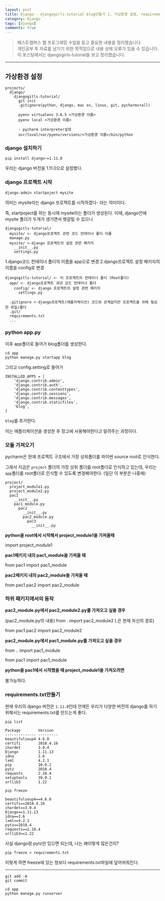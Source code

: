 ```yaml
---
layout: post
title: Django - djangogirls-tutorial blog만들기 1, 가상환경 설정, requirements.txt
category: Django
tags: [django]
comments: true
---
```


> 패스트캠퍼스 웹 프로그래밍 수업을 듣고 중요한 내용을 정리했습니다.     
개인공부 후 자료를 남기기 위한 목적임으로 내용 상에 오류가 있을 수 있습니다.      
> 이 포스팅에서는 djangogirls-tutorial을 보고 정리했습니다.

<hr>

## 가상환경 설정

```
projects/
  django/
    djangogitls-tutorial/
      git init
      .gitignore(python, django, mac os, linux, git, pycharms+all)

      pyenv virtualenv 3.6.5 <가상환경 이름>
      pyenv local <가상환경 이름>

      - pycharm interpreter설정
      usr/loval/var/pyenv/versions/<가상환경 이름>/bin/python
```

### django 설치하기

```
pip install django~=1.11.0
```
우리는 django 버전을 1.11.0으로 설정했다.


### django 프로젝트 시작

```
django-admin startpoject mysite
```

의미는 mysite라는 django 프로젝트를 시작하겠다- 라는 의미이다.

즉, startpoject를 하는 동시에 mysite라는 폴더가 생성된다.
이때, django안에 mysite 폴더가 두개가 생기면서 헷갈릴 수 있으니

```
djangogitls-tutorial/
  mysite/ <- django프로젝트 관련 코드 컨테이너 폴더 이름
  manage.py
  mysite/ <-django 프로젝트의 설정 관련 패키지
    __init__.py
    settings.py
```

1.django코드 컨테이너 폴더의 이름을 app으로 변경
2.django프로젝트 설정 패키지의 이름을 config로 변경

```
djangogitls-tutorial/ <- 이 프로젝트의 컨테이너 폴더 (Root폴더)
  app/ <- django프로젝트 과년 코드 컨테이너 폴더
    config/ <- django 프로젝트의 설정 관련 패키지
      settings.py

  .gitignore <-django프로젝트(애플리케이션) 코드와 관계없지만 프로젝트를 위해 필요한 파일/폴더
  .git/
  requirements.txt
  ...
```

### python app.py

이후 app폴더로 들어가 blog폴더를 생성한다.

```
cd app
python manage.py startapp blog
```

그리고 config.setting로 들어가

```
INSTALLED_APPS = [
    'django.contrib.admin',
    'django.contrib.auth',
    'django.contrib.contenttypes',
    'django.contrib.sessions',
    'django.contrib.messages',
    'django.contrib.staticfiles',
    'blog',
]
```
`blog`를 추가한다.

이는 애플리케이션을 생성한 후 장고에 사용해야한다고 알려주는 과정이다.

### 모듈 가져오기

pycharm은 현재 프로젝트 구조에서 가장 상위폴더를 파이썬 source root로 인식한다.

그래서 지금은 `project` 폴더의 가장 상위 폴더를 root폴더로 인식하고 있는데, 우리는 `app`폴더를 root폴더로 인식할 수 있도록 변경해야한다. (일단 이 부분은 나중에)

```
project/
  project_module1.py
  project_module2.py
  pac1
    __init__.py
    pac1_module.py
      pac2
        __init__.py
        pac2_module.py
          pac3
            __init__.py
```

**python을 root에서 시작해서 project_module1을 가져올때**

import project_module1

**pac1패키지 내의 pac1_module을 가져올 때**

from pac1 import pac1_module

**pac2패키지 내의 pac2_module을 가져올 때**

from pac1.pac2 import pac2_module

### 하위 패키지에서의 동작
**pac2_module.py에서 pac2_module2.py를 가져오고 싶을 경우**

(pac2_module.py의 내용)
from         . import pac2_module2 (.은 현재 자신의 경로)

from pac1.pac2 import pac2_module2

**pac2_module.py에서 pac1_module.py를 가져오고 싶을 경우**

from   .. import pac1_module

from pac1 import pac1_module

**python을 pac1에서 시작했을 때 project_module1을 가져오려면**

불가능하다.




### requirements.txt만들기

현재 우리의 django 버전은 `1.11.0`인데 언제든 우리가 다양한 버전의 django를 하기 위해서는 requirements.txt를 만드는게 좋다.

```
pip list

Package        Version  
-------------- ---------
beautifulsoup4 4.6.0    
certifi        2018.4.16
chardet        3.0.4    
Django         1.11.13  
idna           2.6      
lxml           4.2.1    
pip            10.0.1   
pytz           2018.4   
requests       2.18.4   
setuptools     39.0.1   
urllib3        1.22  

pip freeze

beautifulsoup4==4.6.0
certifi==2018.4.16
chardet==3.0.4
Django==1.11.13
idna==2.6
lxml==4.2.1
pytz==2018.4
requests==2.18.4
urllib3==1.22
```

사실 django랑 pytz만 있으면 되는데, 나는 왜이렇게 많은건지?

```
pip freeze > requirements.txt
```

이렇게 하면 freeze에 있는 정보다 requirements.txt파일에 덮어씌워진다.

<hr>

```
git add -A
git commit

cd app
python manage.py runserver
```
